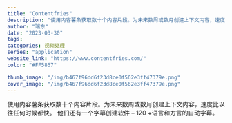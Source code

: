 ```yaml
---
title: "Contentfries"
description: "使用内容薯条获取数十个内容片段。为未来数周或数月创建上下文内容，速度比以往任何时候都快。 他们还有一个字幕创建软件 – "
author: "瑞东"
date: "2023-03-30"
tags:
categories: 视频处理
series: "application"
website_link: "https://www.contentfries.com/"
color: "#FF5867"

thumb_image: "/img/b467f96dd6f23d8ce0f562e3ff47379e.png"
cover_image: "/img/b467f96dd6f23d8ce0f562e3ff47379e.png"
---
```


使用内容薯条获取数十个内容片段。为未来数周或数月创建上下文内容，速度比以往任何时候都快。 他们还有一个字幕创建软件 – 120 +语言和方言的自动字幕。 